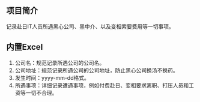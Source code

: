 ## 项目简介

记录赴日IT人员所遇黑心公司、黑中介、以及变相索要费用等一切事项。

## 内置Excel

1.  公司名：规范记录所遇公司的公司名。
2.  公司地址：规范记录所遇公司的公司地址，防止黑心公司换汤不换药。
3.  发生时间：yyyy-mm-dd格式。
4.  所遇事项：详细记录遭遇事项，例如付费赴日、变相要求离职、打压人员和工资等一切不合理。
